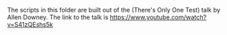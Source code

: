 The scripts in this folder are built out of the
(There's Only One Test) talk by Allen Downey. The link to the talk is
https://www.youtube.com/watch?v=S41zQEshs5k